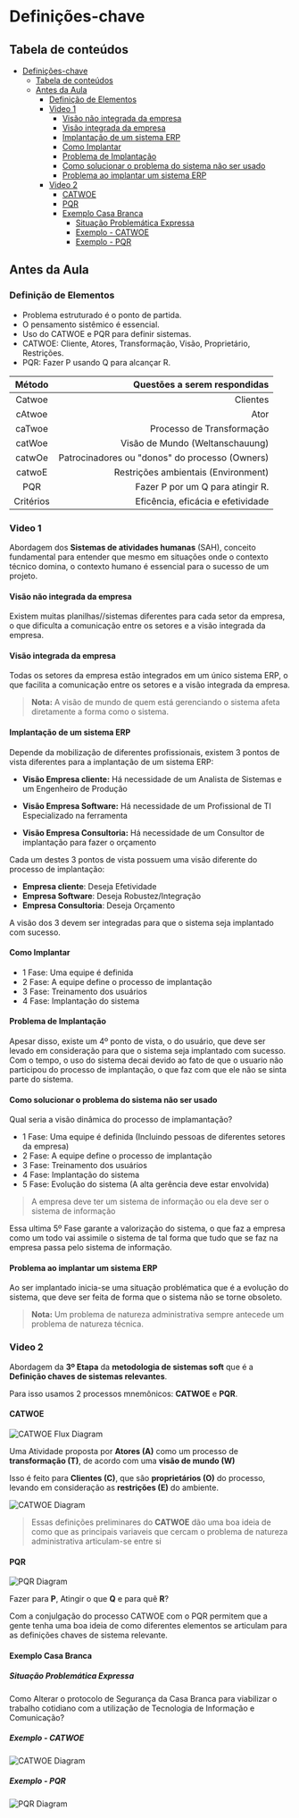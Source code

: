 # Definições-chave 

## Tabela de conteúdos

- [Definições-chave](#definições-chave)
  - [Tabela de conteúdos](#tabela-de-conteúdos)
  - [Antes da Aula](#antes-da-aula)
    - [Definição de Elementos](#definição-de-elementos)
    - [Video 1](#video-1)
      - [Visão não integrada da empresa](#visão-não-integrada-da-empresa)
      - [Visão integrada da empresa](#visão-integrada-da-empresa)
      - [Implantação de um sistema ERP](#implantação-de-um-sistema-erp)
      - [Como Implantar](#como-implantar)
      - [Problema de Implantação](#problema-de-implantação)
      - [Como solucionar o problema do sistema não ser usado](#como-solucionar-o-problema-do-sistema-não-ser-usado)
      - [Problema ao implantar um sistema ERP](#problema-ao-implantar-um-sistema-erp)
    - [Video 2](#video-2)
      - [CATWOE](#catwoe)
      - [PQR](#pqr)
      - [Exemplo Casa Branca](#exemplo-casa-branca)
        - [Situação Problemática Expressa](#situação-problemática-expressa)
        - [Exemplo - CATWOE](#exemplo---catwoe)
        - [Exemplo - PQR](#exemplo---pqr)

## Antes da Aula

### Definição de Elementos

- Problema estruturado é o ponto de partida.
- O pensamento sistêmico é essencial.
- Uso do CATWOE e PQR para definir sistemas.
- CATWOE: Cliente, Atores, Transformação, Visão, Proprietário, Restrições.
- PQR: Fazer P usando Q para alcançar R.

|  Método   |                   Questões a serem respondidas |
| :-------: | ---------------------------------------------: |
|  Catwoe   |                                       Clientes |
|  cAtwoe   |                                           Ator |
|  caTwoe   |                      Processo de Transformação |
|  catWoe   |                Visão de Mundo (Weltanschauung) |
|  catwOe   | Patrocinadores ou "donos" do processo (Owners) |
|  catwoE   |            Restrições ambientais (Environment) |
|    PQR    |               Fazer P por um Q para atingir R. |
| Critérios |              Eficência, eficácia e efetividade |

### Video 1

Abordagem dos **Sistemas de atividades humanas** (SAH), conceito fundamental para entender que mesmo em situações onde o contexto técnico domina, o contexto humano é essencial para o sucesso de um projeto.

#### Visão não integrada da empresa

Existem muitas planilhas//sistemas diferentes para cada setor da empresa, o que dificulta a comunicação entre os setores e a visão integrada da empresa.

#### Visão integrada da empresa

Todas os setores da empresa estão integrados em um único sistema ERP, o que facilita a comunicação entre os setores e a visão integrada da empresa.

> **Nota:** A visão de mundo de quem está gerenciando o sistema afeta diretamente a forma como o sistema.

#### Implantação de um sistema ERP

Depende da mobilização de diferentes profissionais, existem 3 pontos de vista diferentes para a implantação de um sistema ERP:

- **Visão Empresa cliente:** Há necessidade de um Analista de Sistemas e um Engenheiro de Produção

- **Visão Empresa Software:** Há necessidade de um Profissional de TI Especializado na ferramenta

- **Visão Empresa Consultoria:** Há necessidade de um Consultor de implantação para fazer o orçamento

Cada um destes 3 pontos de vista possuem uma visão diferente do processo de implantação:

- **Empresa cliente**: Deseja Efetividade
- **Empresa Software**: Deseja Robustez/Integração
- **Empresa Consultoria**: Deseja Orçamento

A visão dos 3 devem ser integradas para que o sistema seja implantado com sucesso.

#### Como Implantar

- 1 Fase: Uma equipe é definida
- 2 Fase: A equipe define o processo de implantação
- 3 Fase: Treinamento dos usuários
- 4 Fase: Implantação do sistema

#### Problema de Implantação

Apesar disso, existe um 4º ponto de vista, o do usuário, que deve ser levado em consideração para que o sistema seja implantado com sucesso. Com o tempo, o uso do sistema decai devido ao fato de que o usuario não participou do processo de implantação, o que faz com que ele não se sinta parte do sistema.

#### Como solucionar o problema do sistema não ser usado

Qual seria a visão dinâmica do processo de implamantação?

- 1 Fase: Uma equipe é definida (Incluindo pessoas de diferentes setores da empresa)
- 2 Fase: A equipe define o processo de implantação
- 3 Fase: Treinamento dos usuários
- 4 Fase: Implantação do sistema
- 5 Fase: Evolução do sistema (A alta gerência deve estar envolvida)

> A empresa deve ter um sistema de informação ou ela deve ser o sistema de informação

Essa ultima 5º Fase garante a valorização do sistema, o que faz a empresa como um todo vai assimile o sistema de tal forma que tudo que se faz na empresa passa pelo sistema de informação.

#### Problema ao implantar um sistema ERP

Ao ser implantado inicia-se uma situação problématica que é a evolução do sistema, que deve ser feita de forma que o sistema não se torne obsoleto.

> **Nota:** Um problema de natureza administrativa sempre antecede um problema de natureza técnica.

### Video 2

Abordagem da **3º Etapa** da **metodologia de sistemas soft** que é a **Definição chaves de sistemas relevantes**.

Para isso usamos 2 processos mnemônicos: **CATWOE** e **PQR**.

#### CATWOE

![CATWOE Flux Diagram](img/aula02exemplo01.png)

Uma Atividade proposta por **Atores (A)** como um processo de **transformação (T)**, de acordo com uma **visão de mundo (W)**

Isso é feito para **Clientes (C)**, que são **proprietários (O)** do processo, levando em consideração as **restrições (E)** do ambiente.

![CATWOE Diagram](img/aula02exemplo02.png)

> Essas definições preliminares do **CATWOE** dão uma boa ideia de como que as principais variaveis que cercam o problema de natureza administrativa articulam-se entre si

#### PQR

![PQR Diagram](img/aula02exemplo03.png)

Fazer para **P**, Atingir o que **Q** e para quê **R**?

Com a conjulgação do processo CATWOE com o PQR permitem que a gente tenha uma boa ideia de como diferentes elementos se articulam para as definições chaves de sistema relevante.

#### Exemplo Casa Branca

##### Situação Problemática Expressa

Como Alterar o protocolo de Segurança da Casa Branca para viabilizar o trabalho cotidiano com a utilização de Tecnologia de Informação e Comunicação?

##### Exemplo - CATWOE

![CATWOE Diagram](img/aula02exemplo04.png)

##### Exemplo - PQR

![PQR Diagram](img/aula02exemplo05.png)
